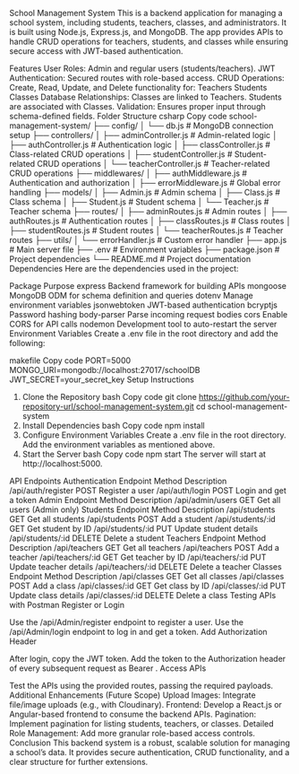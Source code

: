 School Management System
This is a backend application for managing a school system, including students, teachers, classes, and administrators. It is built using Node.js, Express.js, and MongoDB. The app provides APIs to handle CRUD operations for teachers, students, and classes while ensuring secure access with JWT-based authentication.

Features
User Roles: Admin and regular users (students/teachers).
JWT Authentication: Secured routes with role-based access.
CRUD Operations: Create, Read, Update, and Delete functionality for:
Teachers
Students
Classes
Database Relationships:
Classes are linked to Teachers.
Students are associated with Classes.
Validation: Ensures proper input through schema-defined fields.
Folder Structure
csharp
Copy code
school-management-system/
├── config/
│   └── db.js                   # MongoDB connection setup
├── controllers/
│   ├── adminController.js      # Admin-related logic
│   ├── authController.js       # Authentication logic
│   ├── classController.js      # Class-related CRUD operations
│   ├── studentController.js    # Student-related CRUD operations
│   └── teacherController.js    # Teacher-related CRUD operations
├── middlewares/
│   ├── authMiddleware.js       # Authentication and authorization
│   ├── errorMiddleware.js      # Global error handling
├── models/
│   ├── Admin.js                # Admin schema
│   ├── Class.js                # Class schema
│   ├── Student.js              # Student schema
│   └── Teacher.js              # Teacher schema
├── routes/
│   ├── adminRoutes.js          # Admin routes
│   ├── authRoutes.js           # Authentication routes
│   ├── classRoutes.js          # Class routes
│   ├── studentRoutes.js        # Student routes
│   └── teacherRoutes.js        # Teacher routes
├── utils/
│   └── errorHandler.js         # Custom error handler
├── app.js                      # Main server file
├── .env                        # Environment variables
├── package.json                # Project dependencies
└── README.md                   # Project documentation
Dependencies
Here are the dependencies used in the project:

Package	Purpose
express	Backend framework for building APIs
mongoose	MongoDB ODM for schema definition and queries
dotenv	Manage environment variables
jsonwebtoken	JWT-based authentication
bcryptjs	Password hashing
body-parser	Parse incoming request bodies
cors	Enable CORS for API calls
nodemon	Development tool to auto-restart the server
Environment Variables
Create a .env file in the root directory and add the following:

makefile
Copy code
PORT=5000
MONGO_URI=mongodb://localhost:27017/schoolDB
JWT_SECRET=your_secret_key
Setup Instructions
1. Clone the Repository
bash
Copy code
git clone https://github.com/your-repository-url/school-management-system.git
cd school-management-system
2. Install Dependencies
bash
Copy code
npm install
3. Configure Environment Variables
Create a .env file in the root directory.
Add the environment variables as mentioned above.
4. Start the Server
bash
Copy code
npm start
The server will start at http://localhost:5000.

API Endpoints
Authentication
Endpoint	Method	Description
/api/auth/register	POST	Register a user
/api/auth/login	POST	Login and get a token
Admin
Endpoint	Method	Description
/api/admin/users	GET	Get all users (Admin only)
Students
Endpoint	Method	Description
/api/students	GET	Get all students
/api/students	POST	Add a student
/api/students/:id	GET	Get student by ID
/api/students/:id	PUT	Update student details
/api/students/:id	DELETE	Delete a student
Teachers
Endpoint	Method	Description
/api/teachers	GET	Get all teachers
/api/teachers	POST	Add a teacher
/api/teachers/:id	GET	Get teacher by ID
/api/teachers/:id	PUT	Update teacher details
/api/teachers/:id	DELETE	Delete a teacher
Classes
Endpoint	Method	Description
/api/classes	GET	Get all classes
/api/classes	POST	Add a class
/api/classes/:id	GET	Get class by ID
/api/classes/:id	PUT	Update class details
/api/classes/:id	DELETE	Delete a class
Testing APIs with Postman
Register or Login

Use the /api/Admin/register endpoint to register a user.
Use the /api/Admin/login endpoint to log in and get a token.
Add Authorization Header

After login, copy the JWT token.
Add the token to the Authorization header of every subsequent request as Bearer <token>.
Access APIs

Test the APIs using the provided routes, passing the required payloads.
Additional Enhancements (Future Scope)
Upload Images: Integrate file/image uploads (e.g., with Cloudinary).
Frontend: Develop a React.js or Angular-based frontend to consume the backend APIs.
Pagination: Implement pagination for listing students, teachers, or classes.
Detailed Role Management: Add more granular role-based access controls.
Conclusion
This backend system is a robust, scalable solution for managing a school’s data. It provides secure authentication, CRUD functionality, and a clear structure for further extensions.
